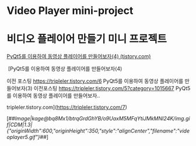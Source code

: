 # Video Player mini-project

# 비디오 플레이어 만들기 미니 프로젝트

[PyQt5를 이용하여 동영상 플레이어를 만들어보자(4) (tistory.com)](https://tripleler.tistory.com/7)

 [PyQt5를 이용하여 동영상 플레이어를 만들어보자(4)

이전 포스팅 https://tripleler.tistory.com/6 PyQt5를 이용하여 동영상 플레이어를 만들어보자(3) 이전포스팅 https://tripleler.tistory.com/5?category=1015667 PyQt5를 이용하여 동영상 플레이어를 만들어보자..

tripleler.tistory.com](https://tripleler.tistory.com/7)

[##_Image|kage@bq8Mx1/btrqGrdGhYB/o9UaxM5MFqYtiJMkMNI24K/img.gif|CDM|1.3|{"originWidth":600,"originHeight":350,"style":"alignCenter","filename":"videoplayer5.gif"}_##]